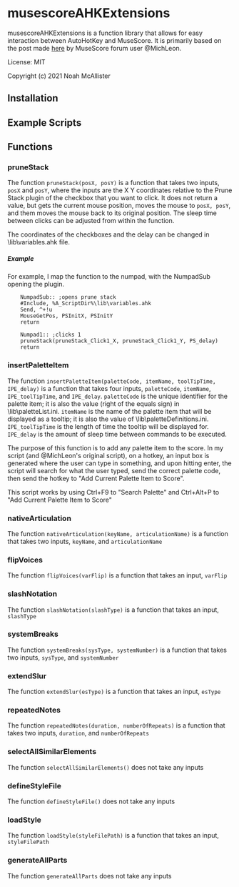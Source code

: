 # musescoreAHKExtensions

musescoreAHKExtensions is a function library that allows for easy interaction between AutoHotKey and MuseScore.  It is primarily based on the post made [here](https://musescore.org/en/node/303798) by MuseScore forum user @MichLeon.

License: MIT

Copyright (c) 2021 Noah McAllister

## Installation

## Example Scripts

## Functions
### pruneStack
The function `pruneStack(posX, posY)` is a function that takes two inputs, `posX` and `posY`, where the inputs are the X Y coordinates relative to the Prune Stack plugin of the checkbox that you want to click.  It does not return a value, but gets the current mouse position, moves the mouse to `posX, posY`, and them moves the mouse back to its original position.  The sleep time between clicks can be adjusted from within the function.

The coordinates of the checkboxes and the delay can be changed in \lib\variables.ahk file.
##### Example
For example, I map the function to the numpad, with the NumpadSub opening the plugin.

```autohotkey
    NumpadSub:: ;opens prune stack
    #Include, %A_ScriptDir%\lib\variables.ahk
    Send, ^+!u
    MouseGetPos, PSInitX, PSInitY
    return
    
    Numpad1:: ;clicks 1
    pruneStack(pruneStack_Click1_X, pruneStack_Click1_Y, PS_delay)
    return
```

### insertPaletteItem
The function `insertPaletteItem(paletteCode, itemName, toolTipTime, IPE_delay)` is a function that takes four inputs, `paletteCode`, `itemName`, `IPE_toolTipTime`, and `IPE_delay`. `paletteCode` is the unique identifier for the palette item; it is also the value (right of the equals sign) in \lib\paletteList.ini. `itemName` is the name of the palette item that will be displayed as a tooltip; it is also the value of \lib\paletteDefinitions.ini. `IPE_toolTipTime` is the length of time the tooltip will be displayed for. `IPE_delay` is the amount of sleep time between commands to be executed.

The purpose of this function is to add any palette item to the score. In my script (and @MichLeon's original script), on a hotkey, an input box is generated where the user can type in something, and upon hitting enter, the script will search for what the user typed, send the correct palette code, then send the hotkey to "Add Current Palette Item to Score".

This script works by using Ctrl+F9 to "Search Palette" and Ctrl+Alt+P to "Add Current Palette Item to Score" 

### nativeArticulation
The function `nativeArticulation(keyName, articulationName)` is a function that takes two inputs, `keyName`, and `articulationName`


### flipVoices
The function `flipVoices(varFlip)` is a function that takes an input, `varFlip`

### slashNotation
The function `slashNotation(slashType)` is a function that takes an input, `slashType`

### systemBreaks
The function `systemBreaks(sysType, systemNumber)` is a function that takes two inputs, `sysType`, and `systemNumber`

### extendSlur
The function `extendSlur(esType)` is a function that takes an input, `esType`

### repeatedNotes
The function `repeatedNotes(duration, numberOfRepeats)` is a function that takes two inputs, `duration`, and `numberOfRepeats`

### selectAllSimilarElements
The function `selectAllSimilarElements()` does not take any inputs 

### defineStyleFile
The function `defineStyleFile()` does not take any inputs

### loadStyle
The function `loadStyle(styleFilePath)` is a function that takes an input, `styleFilePath`

### generateAllParts
The function `generateAllParts` does not take any inputs
